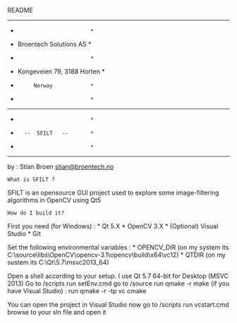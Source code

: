 README
******************************
*							 *
*	Broentech Solutions AS   *
*							 *
* Kongeveien 79, 3188 Horten *
*		   Norway			 *
*							 *
******************************
*							 *
*		--	SFILT	--		 *
*							 *
******************************

by : Stian Broen
	 stian@broentech.no


	What is SFILT ?
	
SFILT is an opensource GUI project used to explore some image-filtering algorithms in OpenCV using Qt5


	How do I build it?
	
First you need (for Windows) :
	* Qt 5.X
	* OpenCV 3.X
	* (Optional) Visual Studio
	* Git
	
Set the following environmental variables :
	* OPENCV_DIR (on my system its C:\source\libs\OpenCV\opencv-3.1\opencv\build\x64\vc12)
	* QTDIR (on my sustem its C:\Qt\5.7\msvc2013_64)
	
Open a shell according to your setup. I use Qt 5.7 64-bit for Desktop (MSVC 2013)
Go to /scripts
run 
setEnv.cmd
go to /source
run
qmake -r
make
(if you have Visual Studio) :
run
qmake -r -tp vc
cmake

You can open the project in Visual Studio now
go to /scripts
run
vcstart.cmd
browse to your sln file and open it

